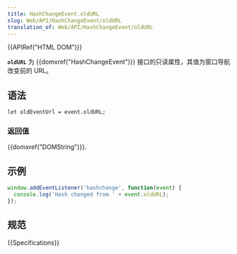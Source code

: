 ```yaml
---
title: HashChangeEvent.oldURL
slug: Web/API/HashChangeEvent/oldURL
translation_of: Web/API/HashChangeEvent/oldURL
---
```

{{APIRef("HTML DOM")}}

**`oldURL`** 为 {{domxref("HashChangeEvent")}} 接口的只读属性，其值为窗口导航改变前的 URL。

## 语法

```plain
let oldEventUrl = event.oldURL;
```

### 返回值

{{domxref("DOMString")}}.

## 示例

```js
window.addEventListener('hashchange', function(event) {
  console.log('Hash changed from ' + event.oldURL);
});
```

## 规范

{{Specifications}}
